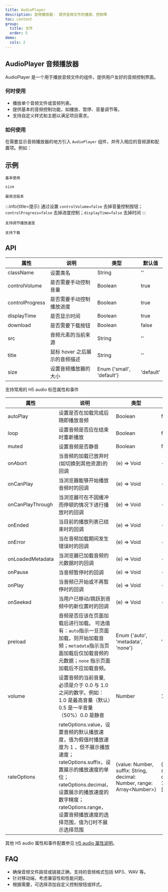 ```yaml
---
title: AudioPlayer
description: 音频播放器： 提供音频文件的播放、控制等
toc: content
group:
  title: 文件
  order: 5
demo:
  cols: 2
---
```


## AudioPlayer 音频播放器

AudioPlayer 是一个用于播放音频文件的组件，提供用户友好的音频控制界面。

### 何时使用

- 播放单个音频文件或音频列表。
- 提供基本的音频控制功能，如播放、暂停、音量调节等。
- 支持自定义样式和主题以满足项目需求。

### 如何使用

在需要显示音频播放器的地方引入 `AudioPlayer` 组件，并传入相应的音频源和配置项。例如：

## 示例

<code description="网页中播放音频" src="./demo/base.tsx">基本使用</code>

<code description="调整大小" src="./demo/size.tsx">size</code>

<code src="./demo/style.tsx">最简洁版本</code>

:::info{title=提示}
通过设置 `controlVolume=false` 去掉音量控制按钮；`controlProgress=false` 去掉进度控制；`displayTime=false` 去掉时间
:::

<code src="./demo/rate.tsx" description='通过设置 `playbackRate="1.0"` 设置默认播放速度通过设置 `playbackRates=["2.0", "1.0", "0.5"]` 设置播放速度选择列表`'>支持调节播放速度</code>

<code description="调整大小" src="./demo/download.tsx">支持下载</code>

## API

| 属性            | 说明                          | 类型                      | 默认值    |
| --------------- | ----------------------------- | ------------------------- | --------- |
| className       | 设置类名                      | String                    | ''        |
| controlVolume   | 是否需要手动控制音量          | Boolean                   | true      |
| controlProgress | 是否需要手动控制播放进度      | Boolean                   | true      |
| displayTime     | 是否显示时间                  | Boolean                   | true      |
| download        | 是否需要下载按钮              | Boolean                   | false     |
| src             | 音频元素的当前来源            | String                    | ''        |
| title           | 鼠标 hover 之后展示的音频描述 | String                    | ''        |
| size            | 设置音频播放器的大小          | Enum {'small', 'default'} | 'default' |

支持常用的 H5 audio 标签属性和事件

| 属性             | 说明                                                                                                                                                                                                                                                         | 类型                                                                     | 默认值                                         |
| ---------------- | ------------------------------------------------------------------------------------------------------------------------------------------------------------------------------------------------------------------------------------------------------------ | ------------------------------------------------------------------------ | ---------------------------------------------- |
| autoPlay         | 设置是否在加载完成后随即播放音频                                                                                                                                                                                                                             | Boolean                                                                  | false                                          |
| loop             | 设置音频是否应在结束时重新播放                                                                                                                                                                                                                               | Boolean                                                                  | false                                          |
| muted            | 设置音频是否静音                                                                                                                                                                                                                                             | Boolean                                                                  | false                                          |
| onAbort          | 当音频的加载已放弃时(如切换到其他资源)的回调                                                                                                                                                                                                                 | (e) => Void                                                              | -                                              |
| onCanPlay        | 当浏览器能够开始播放音频时的回调                                                                                                                                                                                                                             | (e) => Void                                                              | -                                              |
| onCanPlayThrough | 当浏览器可在不因缓冲而停顿的情况下进行播放时的回调                                                                                                                                                                                                           | (e) => Void                                                              | -                                              |
| onEnded          | 当目前的播放列表已结束时的回调                                                                                                                                                                                                                               | (e) => Void                                                              | -                                              |
| onError          | 当在音频加载期间发生错误时的回调                                                                                                                                                                                                                             | (e) => Void                                                              | -                                              |
| onLoadedMetadata | 当浏览器已加载音频的元数据时的回调                                                                                                                                                                                                                           | (e) => Void                                                              | -                                              |
| onPause          | 当音频暂停时的回调                                                                                                                                                                                                                                           | (e) => Void                                                              | -                                              |
| onPlay           | 当音频已开始或不再暂停时的回调                                                                                                                                                                                                                               | (e) => Void                                                              | -                                              |
| onSeeked         | 当用户已移动/跳跃到音频中的新位置时的回调                                                                                                                                                                                                                    | (e) => Void                                                              | -                                              |
| preload          | 音频是否应该在页面加载后进行加载。 可选值有：`auto`指示一旦页面加载，则开始加载音频；`metadata`指示当页面加载后仅加载音频的元数据；`none` 指示页面加载后不应加载音频。                                                                                       | Enum {'auto', 'metadata', 'none'}                                        | 'metadata'                                     |
| volume           | 设置音频的当前音量, 必须是介于 0.0 与 1.0 之间的数字。例如：1.0 是最高音量（默认）0.5 是一半音量 （50%）0.0 是静音                                                                                                                                           | Number                                                                   | 1.0                                            |
| rateOptions      | rateOptions.value，设置音频的默认播放速度，值为假值时播放速度为 1 ，但不展示播放速度；rateOptions.suffix，设置展示的播放速度的单位；rateOptions.decimal，设置展示的播放速度的数字精度；rateOptions.range，设置音频播放速度的选择范围，值为[]时不展示选择范围 | {value: Number, suffix: String, decimal: Number, range: Array\<Number\>} | {value: 0, suffix: 'x', decimal: 1, range: []} |

其他 H5 audio 属性和事件配置参见 [H5 audio 属性说明](http://www.w3school.com.cn/jsref/dom_obj_audio.asp)。

## FAQ

- 确保音频文件路径或链接正确，支持的音频格式包括 MP3、WAV 等。
- 针对移动端，考虑兼容性和性能问题。
- 根据需要，可选择添加自定义控制按钮或样式。
